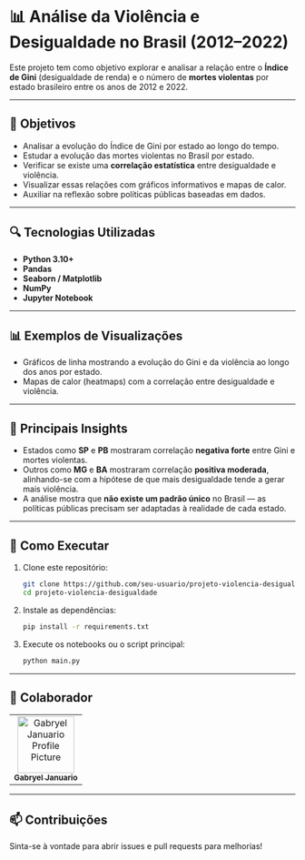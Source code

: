 # 📊 Análise da Violência e Desigualdade no Brasil (2012–2022)

Este projeto tem como objetivo explorar e analisar a relação entre o **Índice de Gini** (desigualdade de renda) e o número de **mortes violentas** por estado brasileiro entre os anos de 2012 e 2022.

---

## 📌 Objetivos

- Analisar a evolução do Índice de Gini por estado ao longo do tempo.
- Estudar a evolução das mortes violentas no Brasil por estado.
- Verificar se existe uma **correlação estatística** entre desigualdade e violência.
- Visualizar essas relações com gráficos informativos e mapas de calor.
- Auxiliar na reflexão sobre políticas públicas baseadas em dados.

---

## 🔍 Tecnologias Utilizadas

- **Python 3.10+**
- **Pandas**
- **Seaborn / Matplotlib**
- **NumPy**
- **Jupyter Notebook**

---

## 📊 Exemplos de Visualizações

- Gráficos de linha mostrando a evolução do Gini e da violência ao longo dos anos por estado.
- Mapas de calor (heatmaps) com a correlação entre desigualdade e violência.

---

## 🧠 Principais Insights

- Estados como **SP** e **PB** mostraram correlação **negativa forte** entre Gini e mortes violentas.
- Outros como **MG** e **BA** mostraram correlação **positiva moderada**, alinhando-se com a hipótese de que mais desigualdade tende a gerar mais violência.
- A análise mostra que **não existe um padrão único** no Brasil — as políticas públicas precisam ser adaptadas à realidade de cada estado.

---

## 🚀 Como Executar

1. Clone este repositório:

   ```bash
   git clone https://github.com/seu-usuario/projeto-violencia-desigualdade.git
   cd projeto-violencia-desigualdade
   ```

2. Instale as dependências:
   ```bash
   pip install -r requirements.txt
   ```

3. Execute os notebooks ou o script principal:
   ```bash
   python main.py
    ```

---

<h2 id="colab">🤝 Colaborador</h2>

<table>
  <tr>
    <td align="center">
      <a href="#">
        <img src="https://avatars.githubusercontent.com/u/161720296?s=96&v=4" width="100px;" alt="Gabryel Januario Profile Picture"/><br>
        <sub>
          <b>Gabryel Januario</b>
        </sub>
      </a>
    </td>
  </tr>
</table>

---

<h2 id="contribute">📫 Contribuições</h2>

Sinta-se à vontade para abrir issues e pull requests para melhorias!
